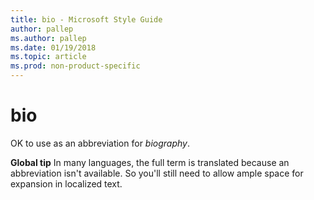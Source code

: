 ```yaml
---
title: bio - Microsoft Style Guide
author: pallep
ms.author: pallep
ms.date: 01/19/2018
ms.topic: article
ms.prod: non-product-specific
---
```


# bio

OK to use as an abbreviation for *biography*.

**Global tip** In
many languages, the full term is translated because an abbreviation
isn't available. So you'll still need to allow ample space for expansion
in localized text. 
